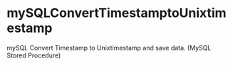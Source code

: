 mySQLConvertTimestamptoUnixtimestamp
====================================

mySQL Convert Timestamp to Unixtimestamp and save data. (MySQL Stored Procedure)

